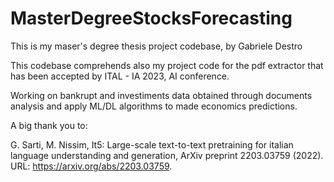 # MasterDegreeStocksForecasting
This is my maser's degree thesis project codebase, by Gabriele Destro  

This codebase comprehends also my project code for the pdf extractor that has been accepted by ITAL - IA 2023, AI conference.  

Working on bankrupt and investiments data obtained through documents analysis and apply ML/DL algorithms to made economics predictions.
  
A big thank you to:  

G. Sarti, M. Nissim, It5: Large-scale text-to-text
pretraining for italian language understanding and
generation, ArXiv preprint 2203.03759 (2022). URL:
https://arxiv.org/abs/2203.03759.
